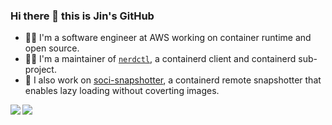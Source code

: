 ### Hi there 👋 this is Jin's GitHub

<!-- [![djdongjin's GitHub stats](https://github-readme-stats.vercel.app/api?username=djdongjin&show_icons=true&theme=gruvbox)](https://github.com/anuraghazra/github-readme-stats)

[![djdongjin's Top Langs](https://github-readme-stats.vercel.app/api/top-langs/?username=djdongjin&layout=compact&langs_count=4&theme=gruvbox&hide=html,ruby,SCSS,vim-script)](https://github.com/anuraghazra/github-readme-stats) -->

- 👨‍💻 I'm a software engineer at AWS working on container runtime and open source.
- 🧑‍🔧 I'm a maintainer of [`nerdctl`](https://github.com/containerd/nerdctl), a containerd client and containerd sub-project.
- 🔭 I also work on [soci-snapshotter](https://github.com/awslabs/soci-snapshotter), a containerd remote snapshotter that enables lazy loading
without coverting images.

<a href="https://github.com/anuraghazra/github-readme-stats">
  <img align="left" src="https://github-readme-stats.vercel.app/api?username=djdongjin&show_icons=true&theme=gruvbox" />
</a>
<a href="https://github.com/anuraghazra/convoychat">
  <img align="left" src="https://github-readme-stats.vercel.app/api/top-langs/?username=djdongjin&layout=compact&langs_count=4&theme=gruvbox&hide=html,ruby,SCSS,vim-script" />
</a>

<!--
**djdongjin/djdongjin** is a ✨ _special_ ✨ repository because its `README.md` (this file) appears on your GitHub profile.

Here are some ideas to get you started:

- 🔭 I’m currently working on ...
- 🌱 I’m currently learning ...
- 👯 I’m looking to collaborate on ...
- 🤔 I’m looking for help with ...
- 💬 Ask me about ...
- 📫 How to reach me: ...
- 😄 Pronouns: ...
- ⚡ Fun fact: ...
-->
